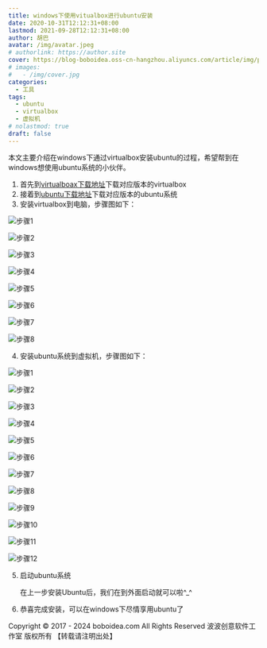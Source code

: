```yaml
---
title: windows下使用vitualbox进行ubuntu安装
date: 2020-10-31T12:12:31+08:00
lastmod: 2021-09-28T12:12:31+08:00
author: 胡巴
avatar: /img/avatar.jpeg
# authorlink: https://author.site
cover: https://blog-boboidea.oss-cn-hangzhou.aliyuncs.com/article/img/posts/windows下使用vitualbox进行ubuntu安装.jpg
# images:
#   - /img/cover.jpg
categories:
  - 工具
tags:
  - ubuntu
  - virtualbox
  - 虚拟机
# nolastmod: true
draft: false
---
```


本文主要介绍在windows下通过virtualbox安装ubuntu的过程，希望帮到在windows想使用ubuntu系统的小伙伴。

<!--more-->

1. 首先到[virtualboax下载地址](https://www.virtualbox.org/wiki/Downloads)下载对应版本的virtualbox
2. 接着到[ubuntu下载地址](https://ubuntu.com/download/desktop)下载对应版本的ubuntu系统
3. 安装virtualbox到电脑，步骤图如下：

![步骤1](http://tva1.sinaimg.cn/large/c3ee7931gy1gk8mdb8fprj20dv0atmzk.jpg)

![步骤2](http://tva1.sinaimg.cn/large/c3ee7931gy1gk8mdba2wuj20dv0atq36.jpg)

![步骤3](http://tva1.sinaimg.cn/large/c3ee7931gy1gk8mdbckaij20dv0at74b.jpg)

![步骤4](http://tva1.sinaimg.cn/large/c3ee7931gy1gk8mdbba4qj20dv0atjtq.jpg)

![步骤5](http://tva1.sinaimg.cn/large/c3ee7931gy1gk8mdbbxojj20dv0ataa7.jpg)

![步骤6](http://tva1.sinaimg.cn/large/c3ee7931gy1gk8mdbbhmjj20dv0ataa7.jpg)

![步骤7](http://tva1.sinaimg.cn/large/c3ee7931gy1gk8mdbfdybj20ei06caab.jpg)

![步骤8](http://tva1.sinaimg.cn/large/c3ee7931gy1gk8mdbi9alj20dv0atack.jpg)

4. 安装ubuntu系统到虚拟机，步骤图如下：

![步骤1](https://tva1.sinaimg.cn/large/c3ee7931gy1gk9guplqppj20r40fjtap.jpg)

![步骤2](https://tva1.sinaimg.cn/large/c3ee7931gy1gk9gupm1fij20r40fjq5j.jpg)

![步骤3](https://tva1.sinaimg.cn/large/c3ee7931gy1gk9guplg1jj20r40fjtaw.jpg)

![步骤4](https://tva1.sinaimg.cn/large/c3ee7931gy1gk9gupnlwcj20r40fjtb1.jpg)

![步骤5](https://tva1.sinaimg.cn/large/c3ee7931gy1gk9gupn04fj20r40fj0uz.jpg)

![步骤6](https://tva1.sinaimg.cn/large/c3ee7931gy1gk9gupmnbpj20r40fjtb1.jpg)

![步骤7](https://tva1.sinaimg.cn/large/c3ee7931gy1gk9guprse1j20r40fj40t.jpg)

![步骤8](https://tva1.sinaimg.cn/large/c3ee7931gy1gk9gupqqzxj20r40fj75a.jpg)

![步骤9](https://tva1.sinaimg.cn/large/c3ee7931gy1gk9gups4z7j20r40fjjsv.jpg)

![步骤10](https://tva1.sinaimg.cn/large/c3ee7931gy1gk9guptkj5j20qo0f075o.jpg)

![步骤11](https://tva1.sinaimg.cn/large/c3ee7931gy1gk9gupvldmj20k50eq0tj.jpg)

![步骤12](https://tva1.sinaimg.cn/large/c3ee7931gy1gk9gupwojej20ws0pdjxe.jpg)

5. 启动ubuntu系统

    在上一步安装Ubuntu后，我们在到外面启动就可以啦^_^

6. 恭喜完成安装，可以在windows下尽情享用ubuntu了

<!--declare-declare-->

Copyright &copy; 2017 - 2024 boboidea.com All Rights Reserved 波波创意软件工作室 版权所有 【转载请注明出处】
